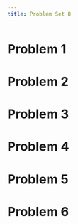```yaml
---
title: Problem Set 8
---
```


# Problem 1


# Problem 2

# Problem 3

# Problem 4

# Problem 5

# Problem 6